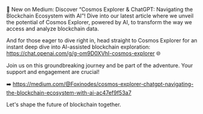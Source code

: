 📘 New on Medium: Discover “Cosmos Explorer & ChatGPT: Navigating the Blockchain Ecosystem with AI”! Dive into our latest article where we unveil the potential of Cosmos Explorer, powered by AI, to transform the way we access and analyze blockchain data.

And for those eager to dive right in, head straight to Cosmos Explorer for an instant deep dive into AI-assisted blockchain exploration: https://chat.openai.com/g/g-om9D0XVhI-cosmos-explorer 🌐

Join us on this groundbreaking journey and be part of the adventure. Your support and engagement are crucial!

➡️ https://medium.com/@Foxinodes/cosmos-explorer-chatgpt-navigating-the-blockchain-ecosystem-with-ai-ac47ef9f53a7

Let's shape the future of blockchain together.